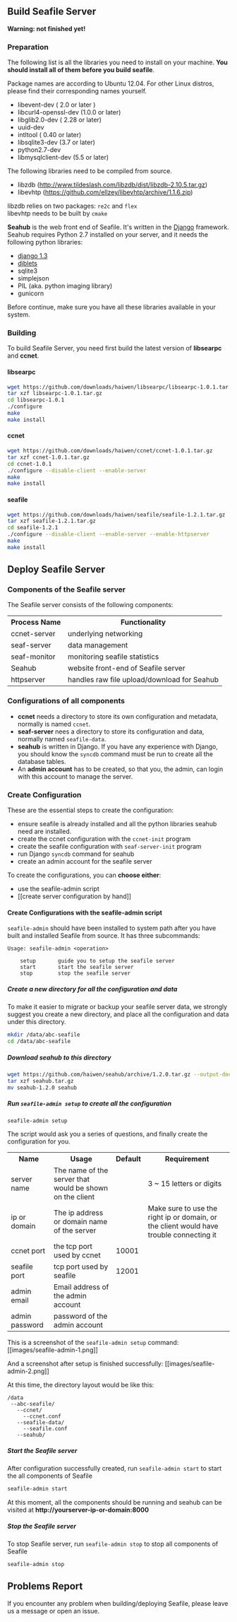 ## Build Seafile Server ##

**Warning: not finished yet!**

### Preparation ###

The following list is all the libraries you need to install on your machine. __You should install all of them before you build seafile__.

Package names are according to Ubuntu 12.04. For other Linux distros, please find their corresponding names yourself.

* libevent-dev ( 2.0 or later )
* libcurl4-openssl-dev  (1.0.0 or later)
* libglib2.0-dev ( 2.28 or later)
* uuid-dev
* intltool ( 0.40 or later)
* libsqlite3-dev (3.7 or later)
* python2.7-dev 
* libmysqlclient-dev (5.5 or later)

The following libraries need to be compiled from source.

* libzdb (http://www.tildeslash.com/libzdb/dist/libzdb-2.10.5.tar.gz)
* libevhtp (https://github.com/ellzey/libevhtp/archive/1.1.6.zip)

libzdb relies on two packages: `re2c` and `flex`  
libevhtp needs to be built by `cmake`

**Seahub** is the web front end of Seafile. It's written in the [Django](http://djangoproject.com) framework. Seahub requires Python 2.7 installed on your server, and it needs the following python libraries:  

* [django 1.3](https://www.djangoproject.com/download/1.3.1/tarball/)
* [djblets](https://github.com/djblets/djblets/tarball/release-0.6.14)
* sqlite3
* simplejson
* PIL (aka. python imaging library)
* gunicorn

Before continue, make sure you have all these libraries available in your system.

### Building ###

To build Seafile Server, you need first build the latest version of **libsearpc** and **ccnet**.

#### libsearpc ####

```sh
wget https://github.com/downloads/haiwen/libsearpc/libsearpc-1.0.1.tar.gz
tar xzf libsearpc-1.0.1.tar.gz
cd libsearpc-1.0.1
./configure
make
make install
```

#### ccnet ####

```sh
wget https://github.com/downloads/haiwen/ccnet/ccnet-1.0.1.tar.gz
tar xzf ccnet-1.0.1.tar.gz
cd ccnet-1.0.1
./configure --disable-client --enable-server
make
make install
```

#### seafile ####

```sh
wget https://github.com/downloads/haiwen/seafile/seafile-1.2.1.tar.gz
tar xzf seafile-1.2.1.tar.gz
cd seafile-1.2.1
./configure --disable-client --enable-server --enable-httpserver
make
make install
```

## Deploy Seafile Server ##

### Components of the Seafile server

The Seafile server consists of the following components:

<table>
  <tr>
    <th>Process Name</th><th>Functionality</th>
  </tr>
  <tr>
    <td>ccnet-server</td><td>underlying networking</td>
  </tr>
  <tr>
    <td>seaf-server</td><td>data management</td>
  </tr>
  <tr>
    <td>seaf-monitor</td><td>monitoring seafile statistics</td>
  </tr>
  <tr>
    <td>Seahub</td><td>website front-end of Seafile server</td>
  </tr>
  <tr>
    <td>httpserver</td><td>handles raw file upload/download for Seahub</td>
  </tr>
</table>

### Configurations of all components ###

* **ccnet** needs a directory to store its own configuration and metadata, normally is named `ccnet`.
* **seaf-server** nees a directory to store its configuration and data, normally named `seafile-data`.
* **seahub** is written in Django. If you have any experience with Django, you should know the `syncdb` command must be run to create all the database tables.
* An **admin account** has to be created, so that you, the admin, can login with this account to manage the server.

### Create Configuration ###

These are the essential steps to create the configuration:

- ensure seafile is already installed and all the python libraries seahub need are installed.
- create the ccnet configuration with the `ccnet-init` program
- create the seafile configuration with `seaf-server-init` program
- run Django `syncdb` command for seahub
- create an admin account for the seafile server

To create the configurations, you can **choose either**:

* use the seafile-admin script
* [[create server configuration by hand]]



#### Create Configurations with the seafile-admin script ####

`seafile-admin` should have been installed to system path after you have built and installed Seafile from source. It has three subcommands:
```
Usage: seafile-admin <operation>

    setup       guide you to setup the seafile server
    start       start the seafile server
    stop        stop the seafile server
```

##### Create a new directory for all the configuration and data

To make it easier to migrate or backup your seafile server data, we strongly suggest you create a new directory, and place all the configuration and data under this directory. 

```sh
mkdir /data/abc-seafile
cd /data/abc-seafile
```

##### Download seahub to this directory

```sh
wget https://github.com/haiwen/seahub/archive/1.2.0.tar.gz --output-document seahub.tar.gz
tar xzf seahub.tar.gz
mv seahub-1.2.0 seahub
```

##### Run `seafile-admin setup` to create all the configuration

```sh
seafile-admin setup
```

The script would ask you a series of questions, and finally create the configuration for you.

<table>
  <tr>
    <th>Name</th><th>Usage</th><th>Default</th><th>Requirement</th>
  </tr>
  <tr>
    <td>server name</td>
    <td>The name of the server that would be shown on the client</td>
    <td></td>
    <td>3 ~ 15 letters or digits</td>
  </tr>
  <tr>
    <td>ip or domain</td>
    <td>The ip address or domain name of the server</td>
    <td></td>
    <td>Make sure to use the right ip or domain, or the client would have trouble connecting it</td>
  </tr>
  <tr>
  <td>ccnet port</td>
  <td>the tcp port used by ccnet</td>
  <td>10001</td>
  <td></td>
  </tr>
  <tr>
    <td>seafile port</td>
    <td>tcp port used by seafile</td>
    <td>12001</td>
    <td></td>
  </tr>
  <tr>
    <td>admin email</td>
    <td>Email address of the admin account</td>
    <td></td>
    <td></td>
  </tr>
  <tr>
    <td>admin password</td>
    <td>password of the admin account</td>
    <td></td>
    <td></td>
  </tr>
</table>

This is a screenshot of the `seafile-admin setup` command:
[[images/seafile-admin-1.png]]

And a screenshot after setup is finished successfully:
[[images/seafile-admin-2.png]]

At this time, the directory layout would be like this:
```
/data
 --abc-seafile/
   --ccnet/
     --ccnet.conf
   --seafile-data/
     --seafile.conf
   --seahub/
```

##### Start the Seafile server

After configuration successfully created, run `seafile-admin start` to start the all components of Seafile

```sh
seafile-admin start
```

At this moment, all the components should be running and seahub can be visited at **http://yourserver-ip-or-domain:8000**

##### Stop the Seafile server

To stop Seafile server, run `seafile-admin stop` to stop all components of Seafile

```sh
seafile-admin stop
```



## Problems Report ##

If you encounter any problem when building/deploying Seafile, please leave us a message or open an issue.